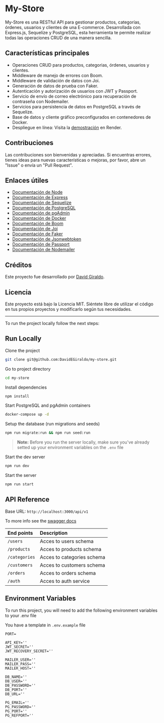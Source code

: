 # My-Store

My-Store es una RESTful API para gestionar productos, categorías, órdenes, usuarios y clientes de una E-commerce. Desarrollada con Express.js, Sequelize y PostgreSQL, esta herramienta te permite realizar todas las operaciones CRUD de una manera sencilla.

## Características principales

- Operaciones CRUD para productos, categorias, órdenes, usuarios y clientes.
- Middleware de manejo de errores con Boom.
- Middleware de validación de datos con Joi.
- Generación de datos de prueba con Faker.
- Autenticación y autorización de usuarios con JWT y Passport.
- Servicio de envío de correo electrónico para recuperación de contraseña con Nodemailer.
- Servicios para persistencia de datos en PostgreSQL a través de Sequelize.
- Base de datos y cliente gráfico preconfigurados en contenedores de Docker.
- Despliegue en línea: Visita la [demostración](https://my-store-hmxh.onrender.com) en Render.

## Contribuciones

Las contribuciones son bienvenidas y apreciadas. Si encuentras errores, tienes ideas para nuevas características o mejoras, por favor, abre un "Issue" o envía un "Pull Request". 

## Enlaces útiles

- [Documentación de Node](https://nodejs.org/docs/latest/api/)
- [Documentación de Express](https://expressjs.com/es/)
- [Documentación de Sequelize](https://sequelize.org/docs/v6/)
- [Documentación de PostgreSQL](https://www.postgresql.org/docs/)
- [Documentación de pgAdmin](https://www.pgadmin.org/docs/)
- [Documentación de Docker](https://docs.docker.com/)
- [Documentación de Boom](https://hapi.dev/module/boom/)
- [Documentación de Joi](https://joi.dev/api/?v=17.9.1)
- [Documentación de Faker](https://fakerjs.dev/guide/)
- [Documentación de Jsonwebtoken](https://www.npmjs.com/package/jsonwebtoken)
- [Documentación de Passport](https://www.passportjs.org/docs/)
- [Documentación de Nodemailer](https://nodemailer.com/)
  
## Créditos

Este proyecto fue desarrollado por [David Giraldo](https://github.com/DavidEGiraldo).

## Licencia

Este proyecto está bajo la Licencia MIT. Siéntete libre de utilizar el código en tus propios proyectos y modificarlo según tus necesidades.

------------------

To run the project locally follow the next steps:

## Run Locally

Clone the project

```bash
git clone git@github.com:DavidEGiraldo/my-store.git
```

Go to project directory

```bash
cd my-store
```

Install dependencies

```bash
npm install
```

Start PostgreSQL and pgAdmin containers

```bash
docker-compose up -d
```

Setup the database (run migrations and seeds)

```bash
npm run migrate:run && npm run seed:run
```

>**Note:** Before you run the server locally, make sure you've already setted up your environment variables on the `.env` file

Start the dev server

```bash
npm run dev
```

Start the server

```bash
npm run start
```


## API Reference

Base URL: `http://localhost:3000/api/v1`

To more info see the [swagger docs](https://github.com/DavidEGiraldo/my-store)

| End points    | Description               |
| :-------------| :-------------------------|
| `/users`      | Acces to users schema     |
| `/products`   | Acces to products schema  |
| `/categories` | Acces to categories schema|
| `/customers`  | Acces to customers schema |
| `/orders`     | Acces to orders schema    |
| `/auth`       | Acces to auth service     |


## Environment Variables

To run this project, you will need to add the following environment variables to your .env file

You have a template in `.env.example` file

```
PORT=

API_KEY=''
JWT_SECRET=''
JWT_RECOVERY_SECRET=''

MAILER_USER=''
MAILER_PASS=''
MAILER_HOST=''

DB_NAME=''
DB_USER=''
DB_PASSWORD=''
DB_PORT=''
DB_URL=''

PG_EMAIL=''
PG_PASSWORD=''
PG_PORT=''
PG_REFPORT=''
```
